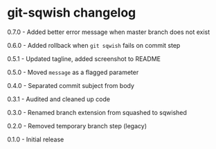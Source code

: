 # git-sqwish changelog
0.7.0 - Added better error message when master branch does not exist

0.6.0 - Added rollback when `git sqwish` fails on commit step

0.5.1 - Updated tagline, added screenshot to README

0.5.0 - Moved `message` as a flagged parameter

0.4.0 - Separated commit subject from body

0.3.1 - Audited and cleaned up code

0.3.0 - Renamed branch extension from squashed to sqwished

0.2.0 - Removed temporary branch step (legacy)

0.1.0 - Initial release
